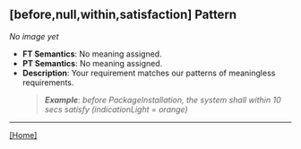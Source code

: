 ## [before,null,within,satisfaction] Pattern
_No image yet_
 * **FT Semantics**: No meaning assigned.
 * **PT Semantics**: No meaning assigned.
 * **Description**: Your requirement matches our patterns of meaningless requirements.
   > **_Example_**: _before PackageInstallation,  the system shall within 10 secs satisfy (indicationLight = orange)_   
***
[[Home]](../semantics.md)